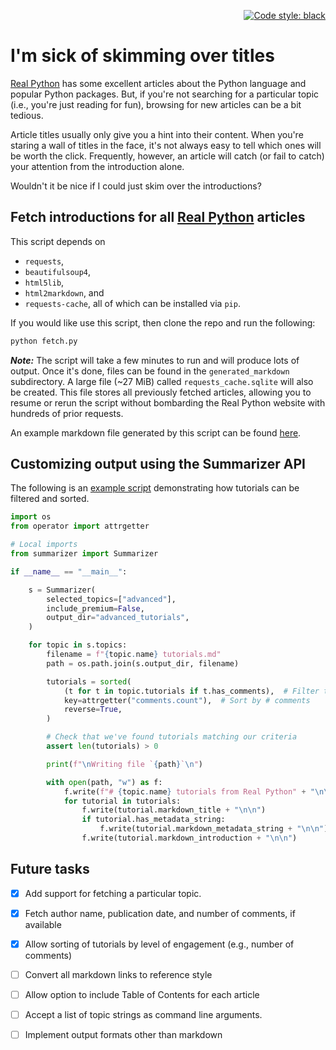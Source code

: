 <p align="right">
<a href="https://github.com/psf/black"><img alt="Code style: black" src="https://img.shields.io/badge/code%20style-black-000000.svg"></a>
</p>

# I'm sick of skimming over titles

[Real Python][rp] has some excellent articles about the Python language and
popular Python packages. But, if you're not searching for a particular topic
(i.e., you're just reading for fun), browsing for new articles can be a bit tedious.

Article titles usually only give you a hint into their content. When you're
staring a wall of titles in the face, it's not always easy to tell which ones
will be worth the click. Frequently, however, an article will catch (or fail to
catch) your attention from the introduction alone.

Wouldn't it be nice if I could just skim over the introductions?

## Fetch introductions for all [Real Python][rp] articles

This script depends on
* `requests`,
* `beautifulsoup4`,
* `html5lib`,
* `html2markdown`, and
* `requests-cache`,
all of which can be installed via `pip`.

If you would like use this script, then clone the repo and run the following:

```bash
python fetch.py
```

*__Note:__* The script will take a few minutes to run and will produce lots of
output. Once it's done, files can be found in the `generated_markdown` subdirectory.
A large file (~27 MiB) called `requests_cache.sqlite` will also be created. This
file stores all previously fetched articles, allowing you to resume or rerun the
script without bombarding the Real Python website with hundreds of prior requests.

An example markdown file generated by this script can be found [here][example-md].

## Customizing output using the Summarizer API

The following is an [example script][test-script] demonstrating how tutorials
can be filtered and sorted.

```python
import os
from operator import attrgetter

# Local imports
from summarizer import Summarizer

if __name__ == "__main__":

    s = Summarizer(
        selected_topics=["advanced"],
        include_premium=False,
        output_dir="advanced_tutorials",
    )

    for topic in s.topics:
        filename = f"{topic.name} tutorials.md"
        path = os.path.join(s.output_dir, filename)

        tutorials = sorted(
            (t for t in topic.tutorials if t.has_comments),  # Filter tutorials
            key=attrgetter("comments.count"),  # Sort by # comments
            reverse=True,
        )

        # Check that we've found tutorials matching our criteria
        assert len(tutorials) > 0

        print(f"\nWriting file `{path}`\n")

        with open(path, "w") as f:
            f.write(f"# {topic.name} tutorials from Real Python" + "\n\n")
            for tutorial in tutorials:
                f.write(tutorial.markdown_title + "\n\n")
                if tutorial.has_metadata_string:
                    f.write(tutorial.markdown_metadata_string + "\n\n")
                f.write(tutorial.markdown_introduction + "\n\n")

```

## Future tasks

- [X] Add support for fetching a particular topic.

- [X] Fetch author name, publication date, and number of comments, if available

- [X] Allow sorting of tutorials by level of engagement (e.g., number of comments)

- [ ] Convert all markdown links to reference style

- [ ] Allow option to include Table of Contents for each article

- [ ] Accept a list of topic strings as command line arguments.

- [ ] Implement output formats other than markdown

[rp]: https://realpython.com
[topics]: https://realpython.com/tutorials/all/
[example-md]: examples/docker%20tutorials%20and%20courses.md
[test-script]: test_summarizer.py
